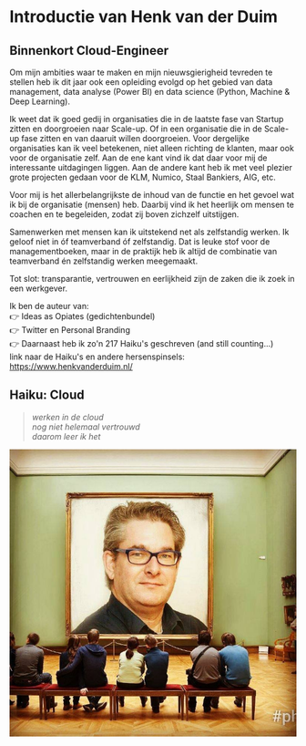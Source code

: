 # Introductie van Henk van der Duim  
## Binnenkort Cloud-Engineer

Om mijn ambities waar te maken en mijn nieuwsgierigheid tevreden te stellen heb ik dit jaar ook een opleiding evolgd op het gebied van data management, data analyse (Power BI) en data science (Python, Machine & Deep Learning).

Ik weet dat ik goed gedij in organisaties die in de laatste fase van Startup zitten en doorgroeien naar Scale-up. Of in een organisatie die in de Scale-up fase zitten en van daaruit willen doorgroeien. Voor dergelijke organisaties kan ik veel betekenen, niet alleen richting de klanten, maar ook voor de organisatie zelf. Aan de ene kant vind ik dat daar voor mij de interessante uitdagingen liggen. Aan de andere kant heb ik met veel plezier grote projecten gedaan voor de KLM, Numico, Staal Bankiers, AIG, etc.

Voor mij is het allerbelangrijkste de inhoud van de functie en het gevoel wat ik bij de organisatie (mensen) heb. Daarbij vind ik het heerlijk om mensen te coachen en te begeleiden, zodat zij boven zichzelf uitstijgen.

Samenwerken met mensen kan ik uitstekend net als zelfstandig werken. Ik geloof niet in óf teamverband óf zelfstandig. Dat is leuke stof voor de managementboeken, maar in de praktijk heb ik altijd de combinatie van teamverband én zelfstandig werken meegemaakt.

Tot slot: transparantie, vertrouwen en eerlijkheid zijn de zaken die ik zoek in een werkgever.

Ik ben de auteur van:  
👉 Ideas as Opiates (gedichtenbundel)  
👉 Twitter en Personal Branding  
👉 Daarnaast heb ik zo'n 217 Haiku's geschreven (and still counting...)  
link naar de Haiku's en andere hersenspinsels: https://www.henkvanderduim.nl/  

## Haiku: Cloud
> _werken in de cloud_  
> _nog niet helemaal vertrouwd_  
> _daarom leer ik het_

![HenkvanderDuim](/00_includes/henk.jpg)

